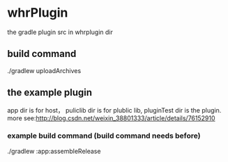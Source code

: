 # whrPlugin
the gradle plugin src in whrplugin dir

## build command
./gradlew uploadArchives

## the example plugin

app dir is for host， puliclib dir is for plublic lib, pluginTest dir is the plugin. more see:http://blog.csdn.net/weixin_38801333/article/details/76152910 

### example build command (build command needs before)
./gradlew :app:assembleRelease
